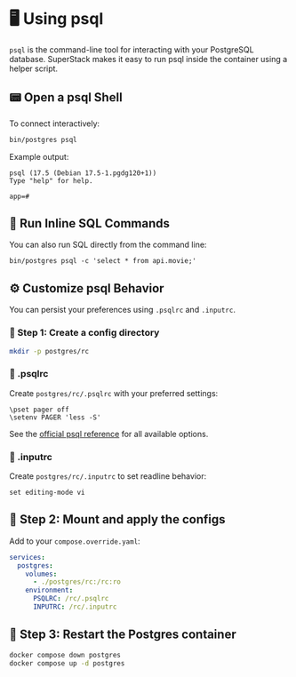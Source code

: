 # 🖥️ Using psql

`psql` is the command-line tool for interacting with your PostgreSQL
database. SuperStack makes it easy to run psql inside the container using a
helper script.

## 📟 Open a psql Shell

To connect interactively:

```sh
bin/postgres psql
```

Example output:

```
psql (17.5 (Debian 17.5-1.pgdg120+1))
Type "help" for help.

app=#
```

## 🔹 Run Inline SQL Commands

You can also run SQL directly from the command line:

```
bin/postgres psql -c 'select * from api.movie;'
```

## ⚙️ Customize psql Behavior

You can persist your preferences using `.psqlrc` and `.inputrc`.

### 🔧 Step 1: Create a config directory

```sh
mkdir -p postgres/rc
```

### 📄 .psqlrc

Create `postgres/rc/.psqlrc` with your preferred settings:

```
\pset pager off
\setenv PAGER 'less -S'
```

See the [official psql
reference](https://www.postgresql.org/docs/current/app-psql.html) for all
available options.

### 📄 .inputrc

Create `postgres/rc/.inputrc` to set readline behavior:

```
set editing-mode vi
```

## 🔗 Step 2: Mount and apply the configs

Add to your `compose.override.yaml`:

```yaml
services:
  postgres:
    volumes:
      - ./postgres/rc:/rc:ro
    environment:
      PSQLRC: /rc/.psqlrc
      INPUTRC: /rc/.inputrc
```

## 🔁 Step 3: Restart the Postgres container

```sh
docker compose down postgres
docker compose up -d postgres
```

